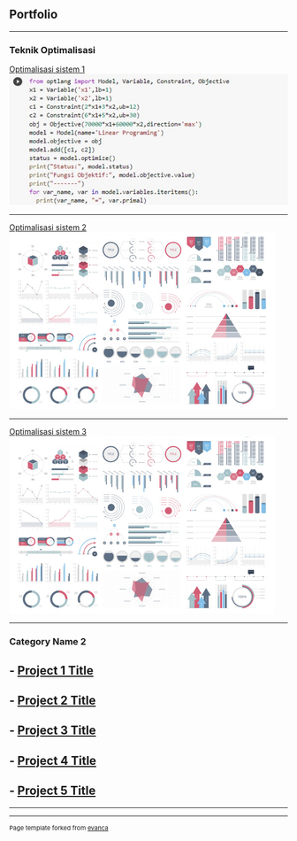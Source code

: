 ## Portfolio

---

### Teknik Optimalisasi 

[Optimalisasi sistem 1](https://colab.research.google.com/drive/1L_7kv-eeygtPpy5UsGLdeEVGE3_tPl5P?usp=sharing)
<img src="images/dummy 1.jpg?raw=true"/>

---
[Optimalisasi sistem 2 ](/pdf/sample_presentation.pdf)
<img src="images/dummy_thumbnail.jpg?raw=true"/>

---
[Optimalisasi sistem 3](http://example.com/)
<img src="images/dummy_thumbnail.jpg?raw=true"/>

---

### Category Name 2

## - [Project 1 Title](http://example.com/)
## - [Project 2 Title](http://example.com/)
## - [Project 3 Title](http://example.com/)
## - [Project 4 Title](http://example.com/)
## - [Project 5 Title](http://example.com/)

---




---
<p style="font-size:11px">Page template forked from <a href="https://github.com/evanca/quick-portfolio">evanca</a></p>
<!-- Remove above link if you don't want to attibute -->
